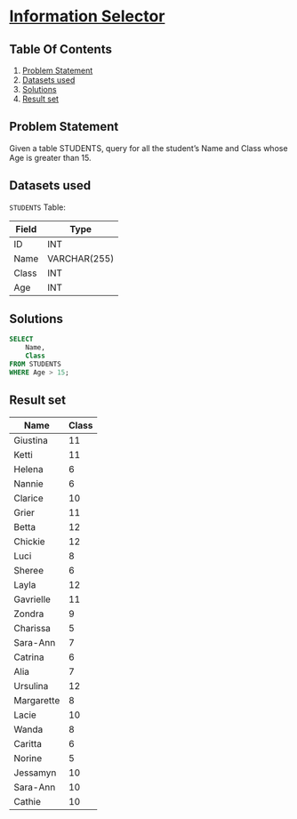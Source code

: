 # [Information Selector](https://www.interviewbit.com/problems/information-selector/)

## Table Of Contents
1. [Problem Statement](#problem-statement)
2. [Datasets used](#datasets-used)
3. [Solutions](#solutions)
4. [Result set](#result-set)

## Problem Statement

Given a table STUDENTS, query for all the student’s Name and Class whose Age is greater than 15.

## Datasets used

```STUDENTS``` Table:

| Field | Type         |
| ----- | ------------ |
| ID    | INT          |
| Name  | VARCHAR(255) |
| Class | INT          |
| Age   | INT          |

## Solutions

```sql
SELECT
    Name,
    Class
FROM STUDENTS
WHERE Age > 15;
```

## Result set

| **Name**   | **Class** |
| ---------- | --------- |
| Giustina   | 11        |
| Ketti      | 11        |
| Helena     | 6         |
| Nannie     | 6         |
| Clarice    | 10        |
| Grier      | 11        |
| Betta      | 12        |
| Chickie    | 12        |
| Luci       | 8         |
| Sheree     | 6         |
| Layla      | 12        |
| Gavrielle  | 11        |
| Zondra     | 9         |
| Charissa   | 5         |
| Sara-Ann   | 7         |
| Catrina    | 6         |
| Alia       | 7         |
| Ursulina   | 12        |
| Margarette | 8         |
| Lacie      | 10        |
| Wanda      | 8         |
| Caritta    | 6         |
| Norine     | 5         |
| Jessamyn   | 10        |
| Sara-Ann   | 10        |
| Cathie     | 10        |